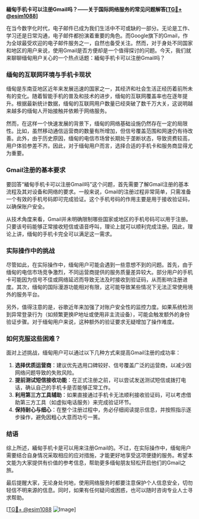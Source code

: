**緬甸手机卡可以注册Gmail吗？——关于国际网络服务的常见问题解答[[TG💪+ @esim1088](https://t.me/s/esim1088)]**

在当今数字化时代，电子邮件已成为我们生活中不可或缺的一部分。无论是工作、学习还是日常沟通，电子邮件都扮演着重要的角色。而Google旗下的Gmail，作为全球最受欢迎的电子邮件服务之一，自然也备受关注。然而，对于身处不同国家和地区的用户来说，使用Gmail是否方便却是一个值得探讨的问题。今天，我们就来聊聊缅甸用户关心的一个热点话题：緬甸手机卡可以注册Gmail吗？

### 缅甸的互联网环境与手机卡现状

缅甸是东南亚地区近年来发展迅速的国家之一，其经济和社会生活正经历着前所未有的变化。随着智能手机的普及和技术的进步，缅甸的互联网覆盖率也在逐年提升。根据最新统计数据，缅甸的互联网用户数量已经突破了数千万大关，这说明越来越多的缅甸人开始接触并依赖于网络服务。

然而，在这样一个快速发展的背景下，缅甸的网络基础设施仍然存在一定的局限性。比如，虽然移动通信运营商的数量有所增加，但信号覆盖范围和网速仍有待改善。此外，由于历史原因，缅甸的电信市场曾长期处于垄断状态，导致资费较高，用户体验参差不齐。因此，对于缅甸用户而言，选择合适的手机卡和服务商显得尤为重要。

### Gmail注册的基本要求

要回答“緬甸手机卡可以注册Gmail吗”这个问题，首先需要了解Gmail注册的基本流程及其对设备和网络的要求。一般来说，Gmail的注册过程非常简单，只需准备一个有效的手机号码即可完成验证。这个手机号码的作用主要是用于接收验证码，以确保账户安全。

从技术角度来看，Gmail并未明确限制哪些国家或地区的手机号码可以用于注册。只要该号码能够正常接收短信或语音呼叫，理论上就可以顺利完成注册。因此，理论上讲，缅甸的手机卡完全可以满足这一需求。

### 实际操作中的挑战

尽管如此，在实际操作中，缅甸用户可能会遇到一些意想不到的问题。首先，由于缅甸的电信市场竞争激烈，不同运营商提供的服务质量差异较大。部分用户的手机卡可能因为信号不佳或网络延迟而导致无法及时接收到验证码，从而影响注册进度。其次，缅甸的国际漫游功能相对有限，这可能导致某些情况下无法正常使用境外的服务平台。

另外，值得注意的是，谷歌近年来加强了对账户安全性的监控力度。如果系统检测到异常登录行为（如频繁更换IP地址或使用非主流设备），可能会触发额外的身份验证步骤。对于缅甸用户来说，这种额外的验证要求无疑增加了操作难度。

### 如何克服这些困难？

面对上述挑战，缅甸用户可以通过以下几种方式来提高Gmail注册的成功率：

1. **选择优质运营商**：建议优先选用口碑较好、信号覆盖广泛的运营商，以减少因网络问题导致的失败风险。
2. **提前测试短信接收功能**：在正式注册之前，可以尝试发送测试短信或拨打电话，确认自己的手机卡是否能够正常工作。
3. **利用第三方工具辅助**：如果直接通过手机卡无法顺利接收验证码，可以考虑借助第三方工具（如虚拟电话服务）来完成验证环节。
4. **保持耐心与细心**：在整个注册过程中，务必仔细阅读提示信息，并按照指示逐步操作，避免因粗心大意而功亏一篑。

### 结语

综上所述，緬甸手机卡是可以用来注册Gmail的。不过，在实际操作中，缅甸用户需要结合自身情况采取相应的应对措施，才能更好地享受这项便捷的服务。希望本文能为大家提供有价值的参考信息，帮助更多缅甸朋友轻松开启他们的Gmail之旅。

最后提醒大家，无论身处何地，使用网络服务时都要注意保护个人信息安全，切勿轻信不明来源的信息。同时，如果有任何疑问或困惑，也可以随时咨询专业人士寻求帮助。

[[TG💪+ @esim1088](https://t.me/s/esim1088) ![Image](https://i.postimg.cc/4NQfJmqS/Snipaste-2025-05-13-00-14-12.png)]